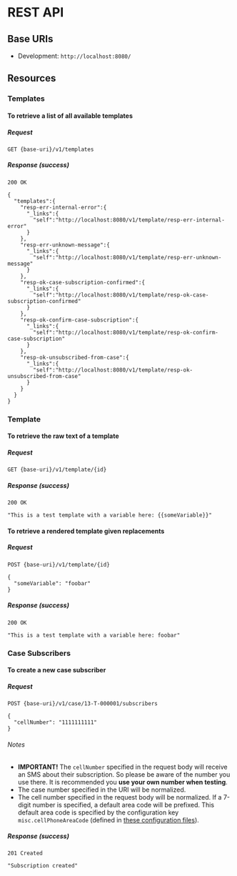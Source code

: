 # REST API

## Base URIs
   * Development: `http://localhost:8080/`

## Resources

### Templates

#### To retrieve a list of all available templates

##### Request
    GET {base-uri}/v1/templates

##### Response (success)

    200 OK
    
    {
      "templates":{
        "resp-err-internal-error":{
          "_links":{
            "self":"http://localhost:8080/v1/template/resp-err-internal-error"
          }
        },
        "resp-err-unknown-message":{
          "_links":{
            "self":"http://localhost:8080/v1/template/resp-err-unknown-message"
          }
        },
        "resp-ok-case-subscription-confirmed":{
          "_links":{
            "self":"http://localhost:8080/v1/template/resp-ok-case-subscription-confirmed"
          }
        },
        "resp-ok-confirm-case-subscription":{
          "_links":{
            "self":"http://localhost:8080/v1/template/resp-ok-confirm-case-subscription"
          }
        },
        "resp-ok-unsubscribed-from-case":{
          "_links":{
            "self":"http://localhost:8080/v1/template/resp-ok-unsubscribed-from-case"
          }
        }
      }
    }
    
### Template

#### To retrieve the raw text of a template

##### Request
    GET {base-uri}/v1/template/{id}

##### Response (success)

    200 OK

    "This is a test template with a variable here: {{someVariable}}"

#### To retrieve a rendered template given replacements

##### Request
    POST {base-uri}/v1/template/{id}

    {
      "someVariable": "foobar"
    }

##### Response (success)

    200 OK

    "This is a test template with a variable here: foobar"

### Case Subscribers

#### To create a new case subscriber

##### Request
    POST {base-uri}/v1/case/13-T-000001/subscribers

    {
      "cellNumber": "1111111111"
    }

###### Notes
* **IMPORTANT!** The `cellNumber` specified in the request body will receive an SMS about their subscription. So please be aware of the number you use there. It is recommended you **use your own number when testing**.
* The case number specified in the URI will be normalized.
* The cell number specified in the request body will be normalized. If a 7-digit number is specified, a default area code will be prefixed. This default area code is specified by the configuration key `misc.cellPhoneAreaCode` (defined in [these configuration files](https://github.com/codeforamerica/hermes-be/tree/master/config)).

##### Response (success)

    201 Created

    "Subscription created"
